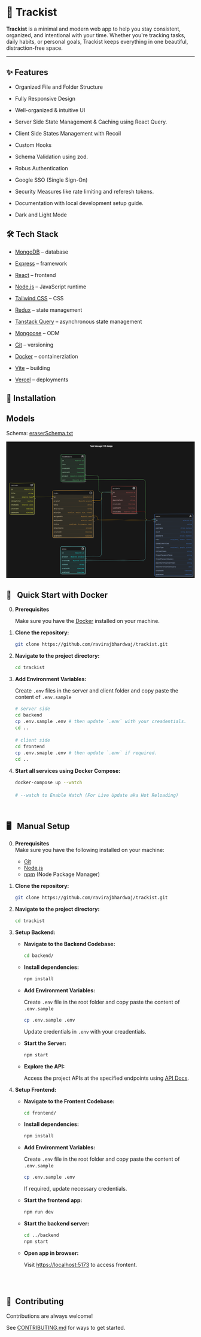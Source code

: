# 📝 Trackist

**Trackist** is a minimal and modern web app to help you stay consistent, organized, and intentional with your time. Whether you're tracking tasks, daily habits, or personal goals, Trackist keeps everything in one beautiful, distraction-free space.

---

## ✨ Features


- Organized File and Folder Structure

- Fully Responsive Design

- Well-organized & intuitive UI

- Server Side State Management & Caching using React Query.

- Client Side States Management with Recoil

- Custom Hooks

- Schema Validation using zod.

- Robus Authentication

- Google SSO (Single Sign-On)

- Security Measures like rate limiting and referesh tokens.

- Documentation with local development setup guide.

- Dark and Light Mode

## 🛠️ Tech Stack

- [MongoDB](https://www.mongodb.com/) – database

- [Express](https://expressjs.com/) – framework

- [React](https://react.dev/) – frontend

- [Node.js](https://nodejs.org/) – JavaScript runtime

- [Tailwind CSS](https://tailwindcss.com/) – CSS

- [Redux](https://recoiljs.org/) – state management

- [Tanstack Query](https://tanstack.com/query/latest) – asynchronous state management

- [Mongoose](https://mongoosejs.com/) – ODM

- [Git](https://git-scm.com/) – versioning

- [Docker](https://www.docker.com/) – containerziation

- [Vite](https://vitejs.dev/) – building

- [Vercel](https://vercel.com/) – deployments

## 🏁 Installation

##  Models

Schema: [eraserSchema.txt](./backend/eraserSchema.txt)

![DB Design](./assets/images/eraserSchema.svg)


## <a name="docker-setup"> 🐳&nbsp;&nbsp; Quick Start with Docker</a>

0. **Prerequisites**

   Make sure you have the [Docker](https://www.docker.com/) installed on your machine.

1. **Clone the repository:**

   ```bash
   git clone https://github.com/ravirajbhardwaj/trackist.git
   ```

2. **Navigate to the project directory:**

   ```bash
   cd trackist
   ```

3. **Add Environment Variables:**

   Create `.env` files in the server and client folder and copy paste the content of `.env.sample`

   ```bash
   # server side
   cd backend
   cp .env.sample .env # then update `.env` with your creadentials.
   cd ..

   # client side
   cd frontend
   cp .env.smaple .env # then update `.env` if required.
   cd ..
   ```

4. **Start all services using Docker Compose:**

   ```bash
   docker-compose up --watch

   # --watch to Enable Watch (For Live Update aka Hot Reloading)
   ```

<br>

## <a name="manual-setup"> 🖥️&nbsp;&nbsp; Manual Setup</a>

0.  **Prerequisites** <br>
    Make sure you have the following installed on your machine:

    - [Git](https://git-scm.com/)
    - [Node.js](https://nodejs.org/en)
    - [npm](https://www.npmjs.com/) (Node Package Manager)

1.  **Clone the repository:**

    ```bash
    git clone https://github.com/ravirajbhardwaj/trackist.git
    ```

2.  **Navigate to the project directory:**

    ```bash
    cd trackist
    ```

3.  **Setup Backend:**

    - **Navigate to the Backend Codebase:**

      ```bash
      cd backend/
      ```

    - **Install dependencies:**

      ```bash
      npm install
      ```

    - **Add Environment Variables:**

      Create `.env` file in the root folder and copy paste the content of `.env.sample`

      ```bash
      cp .env.sample .env
      ```

      Update credentials in `.env` with your creadentials.

    - **Start the Server:**

      ```bash
      npm start
      ```

    - **Explore the API:**

      Access the project APIs at the specified endpoints using [API Docs]().

4.  **Setup Frontend:**

    - **Navigate to the Frontent Codebase:**

      ```bash
      cd frontend/
      ```

    - **Install dependencies:**

      ```bash
      npm install
      ```

    - **Add Environment Variables:**

      Create `.env` file in the root folder and copy paste the content of `.env.sample`

      ```bash
      cp .env.sample .env
      ```

      If required, update necessary credentials.

    - **Start the frontend app:**

      ```bash
      npm run dev
      ```

    - **Start the backend server:**

      ```bash
      cd ../backend
      npm start
      ```

    - **Open app in browser:**

      Visit [https://localhost:5173](https://localhost:5173) to access frontent.

<br>

<br>

## 🤝&nbsp;&nbsp;Contributing

Contributions are always welcome!

See [CONTRIBUTING.md](./CONTRIBUTING.md) for ways to get started.
</br></br>
